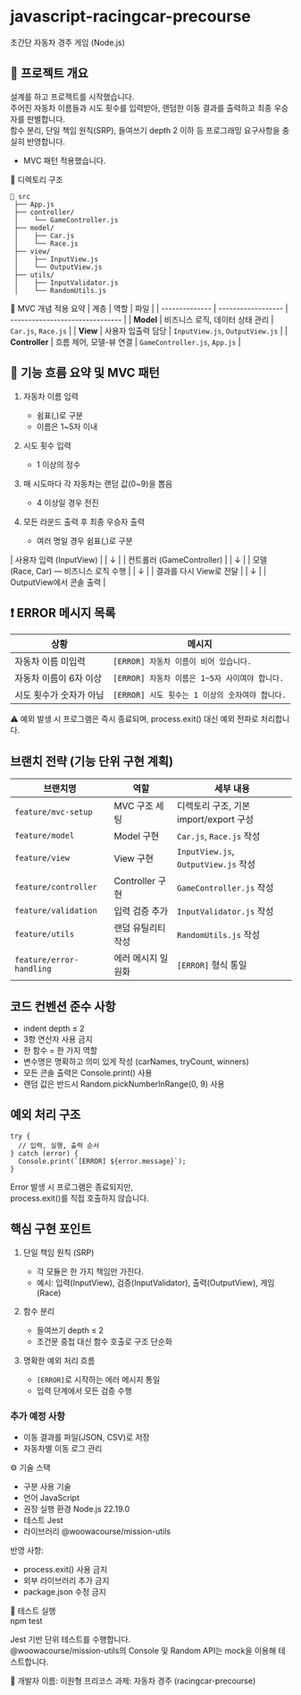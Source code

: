 # javascript-racingcar-precourse

초간단 자동차 경주 게임 (Node.js)
## 🏁 프로젝트 개요

설계를 하고 프로젝트를 시작했습니다.  
주어진 자동차 이름들과 시도 횟수를 입력받아, 랜덤한 이동 결과를 출력하고 최종 우승자를 판별합니다.  
함수 분리, 단일 책임 원칙(SRP), 들여쓰기 depth 2 이하 등 프로그래밍 요구사항을 충실히 반영합니다.  
+ MVC 패턴 적용했습니다.  

📁 디렉토리 구조
```
📁 src
 ├── App.js
 ├── controller/
 │    └── GameController.js
 ├── model/
 │    ├── Car.js
 │    └── Race.js
 ├── view/
 │    ├── InputView.js
 │    └── OutputView.js
 ├── utils/
 │    ├── InputValidator.js
 │    └── RandomUtils.js
```

📘 MVC 개념 적용 요약
| 계층             | 역할                 | 파일                              |
| -------------- | ------------------ | ------------------------------- |
| **Model**      | 비즈니스 로직, 데이터 상태 관리 | `Car.js`, `Race.js`             |
| **View**       | 사용자 입출력 담당         | `InputView.js`, `OutputView.js` |
| **Controller** | 흐름 제어, 모델-뷰 연결     | `GameController.js`, `App.js`   |

## 🧭 기능 흐름 요약 및 MVC 패턴

1. 자동차 이름 입력  
   - 쉼표(,)로 구분  
   - 이름은 1~5자 이내  

2. 시도 횟수 입력  
   - 1 이상의 정수  

3. 매 시도마다 각 자동차는 랜덤 값(0~9)을 뽑음  
   - 4 이상일 경우 전진  

4. 모든 라운드 출력 후 최종 우승자 출력  
   - 여러 명일 경우 쉼표(,)로 구분

| 사용자 입력 (InputView) |
| ↓ |
| 컨트롤러 (GameController) |
| ↓ |
| 모델 (Race, Car) — 비즈니스 로직 수행 |
| ↓ |
| 결과를 다시 View로 전달 |
| ↓ |
| OutputView에서 콘솔 출력 |

## ❗️ ERROR 메시지 목록
| 상황            | 메시지                              |
| ------------- | -------------------------------- |
| 자동차 이름 미입력    | `[ERROR] 자동차 이름이 비어 있습니다.`       |
| 자동차 이름이 6자 이상 | `[ERROR] 자동차 이름은 1~5자 사이여야 합니다.` |
| 시도 횟수가 숫자가 아님 | `[ERROR] 시도 횟수는 1 이상의 숫자여야 합니다.` |

⚠️ 예외 발생 시 프로그램은 즉시 종료되며, process.exit() 대신 예외 전파로 처리합니다.

## 브랜치 전략 (기능 단위 구현 계획)
| 브랜치명                     | 역할            | 세부 내용                              |
| ------------------------ | ------------- | ---------------------------------- |
| `feature/mvc-setup`      | MVC 구조 세팅     | 디렉토리 구조, 기본 import/export 구성       |
| `feature/model`          | Model 구현      | `Car.js`, `Race.js` 작성             |
| `feature/view`           | View 구현       | `InputView.js`, `OutputView.js` 작성 |
| `feature/controller`     | Controller 구현 | `GameController.js` 작성             |
| `feature/validation`     | 입력 검증 추가      | `InputValidator.js` 작성             |
| `feature/utils`          | 랜덤 유틸리티 작성    | `RandomUtils.js` 작성                |
| `feature/error-handling` | 에러 메시지 일원화    | `[ERROR]` 형식 통일                    |

## 코드 컨벤션 준수 사항
- indent depth ≤ 2
- 3항 연산자 사용 금지
- 한 함수 = 한 가지 역할
- 변수명은 명확하고 의미 있게 작성 (carNames, tryCount, winners)
- 모든 콘솔 출력은 Console.print() 사용
- 랜덤 값은 반드시 Random.pickNumberInRange(0, 9) 사용

## 예외 처리 구조
```
try {
  // 입력, 실행, 출력 순서
} catch (error) {
  Console.print(`[ERROR] ${error.message}`);
}
```
Error 발생 시 프로그램은 종료되지만,  
process.exit()를 직접 호출하지 않습니다.

## 핵심 구현 포인트
1. 단일 책임 원칙 (SRP)  
   - 각 모듈은 한 가지 책임만 가진다.  
   - 예시: 입력(InputView), 검증(InputValidator), 출력(OutputView), 게임(Race)  

2. 함수 분리  
   - 들여쓰기 depth ≤ 2  
   - 조건문 중첩 대신 함수 호출로 구조 단순화  

3. 명확한 예외 처리 흐름  
   - `[ERROR]`로 시작하는 에러 메시지 통일  
   - 입력 단계에서 모든 검증 수행  

### 추가 예정 사항
- 이동 결과를 파일(JSON, CSV)로 저장  
- 자동차별 이동 로그 관리


⚙️ 기술 스택
- 구분	사용 기술
- 언어	JavaScript
- 권장 실행 환경	Node.js 22.19.0
- 테스트	Jest
- 라이브러리	@woowacourse/mission-utils

반영 사항:
- process.exit() 사용 금지
- 외부 라이브러리 추가 금지
- package.json 수정 금지

🧪 테스트 실행  
npm test  

Jest 기반 단위 테스트를 수행합니다.  
@woowacourse/mission-utils의 Console 및 Random API는 mock을 이용해 테스트합니다.  

👤 개발자 이름: 이원형 프리코스 과제: 자동차 경주 (racingcar-precourse)
